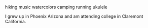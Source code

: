 
hiking
music
watercolors
camping
running
ukulele



I grew up in Phoenix Arizona and am attending college in Claremont California.

